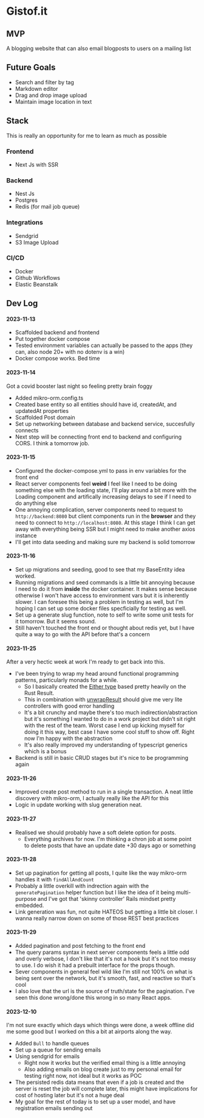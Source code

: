 # Gistof.it

## MVP

A blogging website that can also email blogposts to users on a mailing list

## Future Goals

- Search and filter by tag
- Markdown editor
- Drag and drop image upload
- Maintain image location in text

## Stack

This is really an opportunity for me to learn as much as possible

### Frontend

- Next Js with SSR

### Backend

- Nest Js
- Postgres
- Redis (for mail job queue)

### Integrations

- Sendgrid
- S3 Image Upload

### CI/CD

- Docker
- Github Workflows
- Elastic Beanstalk

## Dev Log

#### 2023-11-13

- Scaffolded backend and frontend
- Put together docker compose
- Tested environment variables can actually be passed to the apps (they can, also node 20+ with no dotenv is a win)
- Docker compose works. Bed time

#### 2023-11-14

Got a covid booster last night so feeling pretty brain foggy

- Added mikro-orm.config.ts
- Created base entity so all entities should have id, createdAt, and updatedAt properties
- Scaffolded Post domain
- Set up networking between database and backend service, succesfully connects
- Next step will be connecting front end to backend and configuring CORS. I think a tomorrow job.

#### 2023-11-15

- Configured the docker-compose.yml to pass in env variables for the front end
- React server components feel **weird** I feel like I need to be doing something else with the loading state, I'll play around a bit more with the Loading component and artifically increasing delays to see if I need to do anything else
- One annoying complication, server components need to request to `http://backend:8080` but client components run in the **browser** and they need to connect to `http://localhost:8080`. At this stage I think I can get away with everything being SSR but I might need to make another axios instance
- I'll get into data seeding and making sure my backend is solid tomorrow

#### 2023-11-16

- Set up migrations and seeding, good to see that my BaseEntity idea worked.
- Running migrations and seed commands is a little bit annoying because I need to do it from **inside** the docker container. It makes sense because otherwise I won't have access to environment vars but it is inherently slower. I can foresee this being a problem in testing as well, but I'm hoping I can set up some docker files specficially for testing as well.
- Set up a generate slug function, note to self to write some unit tests for it tomorrow. But it seems sound.
- Still haven't touched the front end or thought about redis yet, but I have quite a way to go with the API before that's a concern

#### 2023-11-25

After a very hectic week at work I'm ready to get back into this.

- I've been trying to wrap my head around functional programming patterns, particularly monads for a while.
  - So I basically created the [Either type](./backend/src//shared/either.ts) based pretty heavily on the Rust Result.
  - This in combination with [unwrapResult](./backend/src/shared/unwrap-result.ts) should give me very lite controllers with good error handling
  - It's a bit crunchy and maybe there's too much indirection/abstraction but it's something I wanted to do in a work project but didn't sit right with the rest of the team. Worst case I end up kicking myself for doing it this way, best case I have some cool stuff to show off. Right now I'm happy with the abstraction
  - It's also really improved my understanding of typescript generics which is a bonus
- Backend is still in basic CRUD stages but it's nice to be programming again

#### 2023-11-26

- Improved create post method to run in a single transaction. A neat little discovery with mikro-orm, I actually really like the API for this
- Logic in update working with slug generation neat.

#### 2023-11-27

- Realised we should probably have a soft delete option for posts.
  - Everything archives for now. I'm thinking a chron job at some point to delete posts that have an update date +30 days ago or something

#### 2023-11-28

- Set up pagination for getting all posts, I quite like the way mikro-orm handles it with `findAllAndCount`
- Probably a little overkill with indrection again with the `generatePagination` helper function but I like the idea of it being multi-purpose and I've got that 'skinny controller' Rails mindset pretty embedded.
- Link generation was fun, not quite HATEOS but getting a little bit closer. I wanna really narrow down on some of those REST best practices

#### 2023-11-29

- Added pagination and post fetching to the front end
- The query params syntax in next server components feels a little odd and overly verbose, I don't like that it's not a hook but it's not too messy to use. I do wish it had a prebuilt interface for the props though.
- Sever components in general feel wild like I'm still not 100% on what is being sent over the network, but it's smooth, fast, and reactive so that's cool
- I also love that the url is the source of truth/state for the pagination. I've seen this done wrong/done this wrong in so many React apps.

#### 2023-12-10

I'm not sure exactly which days which things were done, a week offline did me some good but I worked on this a bit at airports along the way.

- Added `Bull` to handle queues
- Set up a queue for sending emails
- Using sendgrid for emails
  - Right now it works but the verified email thing is a little annoying
  - Also adding emails on blog create just to my personal email for testing right now, not ideal but it works as POC
- The persisted redis data means that even if a job is created and the server is reset the job will complete later, this might have implications for cost of hosting later but it's not a huge deal
- My goal for the rest of today is to set up a user model, and have registration emails sending out
